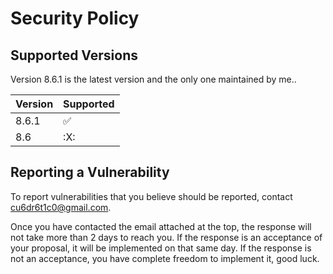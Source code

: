 # Security Policy

## Supported Versions

Version 8.6.1 is the latest version and the only one maintained by me..

| Version | Supported          |
| ------- | ------------------ |
| 8.6.1   | :white_check_mark: |
| 8.6   | :X: |

## Reporting a Vulnerability

To report vulnerabilities that you believe should be reported, contact cu6dr6t1c0@gmail.com.

Once you have contacted the email attached at the top, the response will not take more than 2 days to reach you.
If the response is an acceptance of your proposal, it will be implemented on that same day. 
If the response is not an acceptance, you have complete freedom to implement it, good luck.
